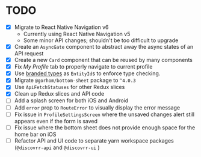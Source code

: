 # TODO

- [x] Migrate to React Native Navigation v6
  - Currently using React Native Navigation v5
  - Some minor API changes; shouldn't be too difficult to upgrade
- [x] Create an `AsyncGate` component to abstract away the async states of an
      API request
- [x] Create a new `Card` component that can be reused by many components
- [x] Fix _My Profile_ tab to properly navigate to current profile
- [x] Use [branded types][] as `EntityId`s to enforce type checking.
- [x] Migrate `@gorhom/bottom-sheet` package to `^4.0.3`
- [x] Use `ApiFetchStatuses` for other Redux slices
- [x] Clean up Redux slices and API code
- [ ] Add a splash screen for both iOS and Android
- [ ] Add `error` prop to `RouteError` to visually display the error message
- [ ] Fix issue in `ProfileSettingsScreen` where the unsaved changes alert
      still appears even if the form is saved
- [ ] Fix issue where the bottom sheet does not provide enough space for the home
      bar on iOS
- [ ] Refactor API and UI code to separate yarn workspace packages
      (`@discovrr-api` and `@discovrr-ui` )

[branded types]: https://medium.com/@KevinBGreene/surviving-the-typescript-ecosystem-branding-and-type-tagging-6cf6e516523d

